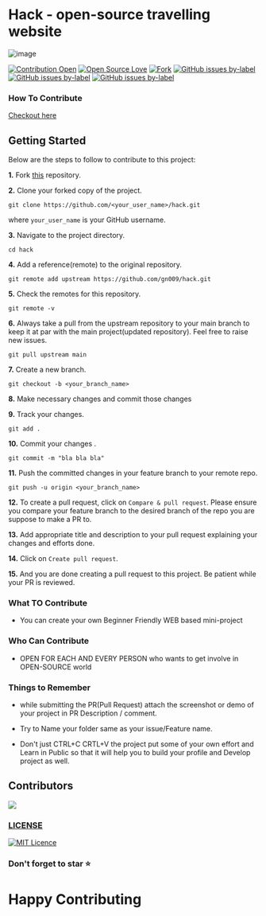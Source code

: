 # Hack - open-source travelling website


![image](https://user-images.githubusercontent.com/94965458/194911661-9a70d8cd-2419-4ba4-b6a5-61833552435d.png)


[![Contribution Open](https://img.shields.io/badge/contributions-welcome-brightgreen.svg?style=flat)](https://github.com/gn009/hack/blob/main/CONTRIBUTING.md)
[![Open Source Love](https://badges.frapsoft.com/os/v1/open-source.svg?v=103)](https://github.com/gn009/hack/issues)
[![Fork](https://img.shields.io/github/forks/gn009/hack)](https://github.com/gn009/hack/fork)
[![GitHub issues by-label](https://img.shields.io/github/issues/gn009/hack/good%20first%20issue.svg)](https://github.com/gn009/hack/labels/good%20first%20issue)
[![GitHub issues by-label](https://img.shields.io/github/issues-pr-closed-raw/gn009/hack.svg)](https://github.com/gn009/hack/pulls?q=is%3Apr+is%3Aclosed)
[![GitHub issues by-label](https://img.shields.io/github/issues-pr/gn009/hack.svg)](https://github.com/ows-ali/Hacktoberfest/pulls?q=is%3Aopen+is%3Apr)


### How To Contribute

[Checkout here](https://github.com/gn009/hack/blob/main/CONTRIBUTING.md)

## Getting Started

Below are the steps to follow to contribute to this project:

**1.** Fork [this](https://github.com/gn009/hack) repository.

**2.** Clone your forked copy of the project.

```
git clone https://github.com/<your_user_name>/hack.git
```

where `your_user_name` is your GitHub username.

**3.** Navigate to the project directory.

```
cd hack
```

**4.** Add a reference(remote) to the original repository.

```
git remote add upstream https://github.com/gn009/hack.git
```

**5.** Check the remotes for this repository.

```
git remote -v
```

**6.** Always take a pull from the upstream repository to your main branch to keep it at par with the main project(updated repository). Feel free to raise new issues.

```
git pull upstream main
```

**7.** Create a new branch.

```
git checkout -b <your_branch_name>
```

**8.** Make necessary changes and commit those changes

**9.** Track your changes.

```
git add .
```

**10.** Commit your changes .

```
git commit -m "bla bla bla"
```

**11.** Push the committed changes in your feature branch to your remote repo.

```
git push -u origin <your_branch_name>
```

**12.** To create a pull request, click on `Compare & pull request`. Please ensure you compare your feature branch to the desired branch of the repo you are suppose to make a PR to.

**13.** Add appropriate title and description to your pull request explaining your changes and efforts done.

**14.** Click on `Create pull request`.

**15.** And you are done creating a pull request to this project. Be patient while your PR is reviewed.


### What TO Contribute

- You can create your own Beginner Friendly WEB based mini-project 

### Who Can Contribute

- OPEN FOR EACH AND EVERY PERSON who wants to get involve in OPEN-SOURCE world

### Things to Remember

- while submitting the PR(Pull Request) attach the screenshot or demo of your project in PR Description / comment.

- Try to Name your folder same as your issue/Feature name.

- Don't just CTRL+C CRTL+V the project put some of your own effort and Learn in Public so that it will help you to build your profile and Develop project as well.

## Contributors

<a href="https://github.com/gn009/hack/graphs/contributors">
  <img src="https://contrib.rocks/image?repo=gn009/hack" />
</a>

### [LICENSE](https://github.com/gn009/hack/blob/main/LICENSE)

[![MIT Licence](https://badges.frapsoft.com/os/mit/mit.svg?v=103)](https://github.com/gn009/hack/blob/main/LICENSE)

### Don't forget to star  ⭐

# Happy Contributing

